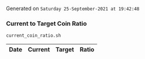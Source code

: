 Generated on `Saturday 25-September-2021 at 19:42:48`

### Current to Target Coin Ratio
`current_coin_ratio.sh`

Date|Current|Target|Ratio
---|---|---|---
